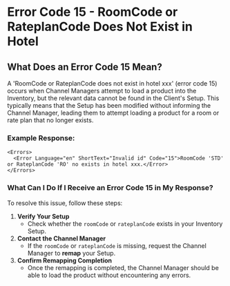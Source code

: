 ﻿---
sidebar_position: 5
---

# Error Code 15 - RoomCode or RateplanCode Does Not Exist in Hotel

## What Does an Error Code 15 Mean? 
A 'RoomCode or RateplanCode does not exist in hotel xxx' (error code 15) occurs when Channel Managers attempt to load a product into the Inventory, but the relevant data cannot be found in the Client's Setup. This typically means that the Setup has been modified without informing the Channel Manager, leading them to attempt loading a product for a room or rate plan that no longer exists.

### Example Response:
```
<Errors>
  <Error Language="en" ShortText="Invalid id" Code="15">RoomCode 'STD' or RateplanCode 'RO' no exists in hotel xxx.</Error>
</Errors>
```

### What Can I Do If I Receive an Error Code 15 in My Response?
To resolve this issue, follow these steps:

1. **Verify Your Setup**
   - Check whether the `roomCode` or `rateplanCode` exists in your Inventory Setup.
2. **Contact the Channel Manager**
   - If the `roomCode` or `rateplanCode` is missing, request the Channel Manager to **remap** your Setup.
3. **Confirm Remapping Completion**
   - Once the remapping is completed, the Channel Manager should be able to load the product without encountering any errors.
